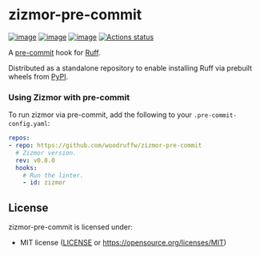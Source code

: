 # zizmor-pre-commit

[![image](https://img.shields.io/pypi/v/zizmor/0.8.0.svg)](https://pypi.python.org/pypi/zizmor)
[![image](https://img.shields.io/pypi/l/zizmor/0.8.0.svg)](https://pypi.python.org/pypi/zizmor)
[![image](https://img.shields.io/pypi/pyversions/zizmor/0.8.0.svg)](https://pypi.python.org/pypi/zizmor)
[![Actions status](https://github.com/woodruffw/zizmor-pre-commit/workflows/main/badge.svg)](https://github.com/woodruffw/zizmor-pre-commit/actions)

A [pre-commit](https://pre-commit.com/) hook for [Ruff](https://github.com/woodruffw/zizmor).

Distributed as a standalone repository to enable installing Ruff via prebuilt wheels from
[PyPI](https://pypi.org/project/zizmor/).

### Using Zizmor with pre-commit

To run zizmor via pre-commit, add the following to your `.pre-commit-config.yaml`:

```yaml
repos:
- repo: https://github.com/woodruffw/zizmor-pre-commit
  # Zizmor version.
  rev: v0.8.0
  hooks:
    # Run the linter.
    - id: zizmor
```

## License

zizmor-pre-commit is licensed under:

- MIT license ([LICENSE](LICENSE) or <https://opensource.org/licenses/MIT>)
